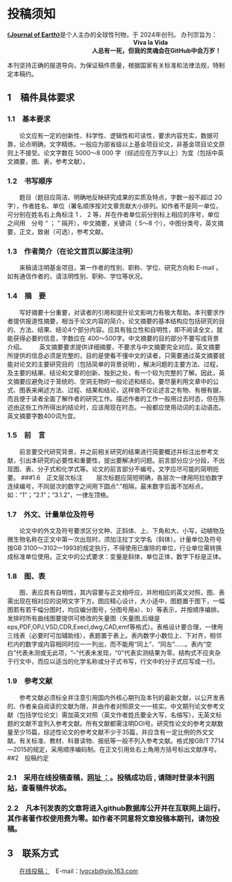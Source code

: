# 投稿须知
[《**Journal of Earth**》](https://senkeller.github.io/Earth/)是个人主办的全球性刊物，于 2024年创刊。 
办刊宗旨为： 
                       **Viva la Vida**
              **人总有一死，但我的灵魂会在GitHub中会万岁！**

本刊坚持正确的报道导向，为保证稿件质量，根据国家有关标准和法律法规，特制定本稿约。

## 1 稿件具体要求
### 1.1 基本要求
  论文应有一定的创新性、科学性、逻辑性和可读性，要求内容充实，数据可靠，论点明确，文字精练。一般应为部省级以上基金项目论文，非基金项目论文原则上不接受。论文字数在 5000～8 000 字（综述应在万字以上）为宜（包括中英文摘要，图、表，参考文献）。
### 1.2 书写顺序
  题目（题目应简洁、明确地反映研究成果的实质及特点，字数一般不超过 20 字），作者姓名、单位（署名顺序按对文章贡献大小排列。如作者不是同一单位，可分别在姓名右上角标注 1 、 2 等，并在作者单位前分别标上相应的序号，单位之间用 分号 “ ； ” 隔开），中文摘要，关键词（ 5～8 个），中图分类号，英文摘要，正文，致谢（可选），参考文献。
### 1.3 作者简介（在论文首页以脚注注明）
  来稿请注明基金项目，第一作者的性别、职称、学位、研究方向和 E-mail 。如有通信作者的，请注明性别、职称、学位等状况。
### 1.4 摘 要
  写好摘要十分重要，对读者的引用和提升论文影响力有极大帮助。本刊要求作者提供报道性摘要，相当于论文内容的简介。论文摘要的基本结构应包括研究的目的、方法、结果、结论4个部分内容。应具有独立性和自明性，即不阅读全文，就能获得必要的信息，字数应在 400～500字。中文摘要的目的部分不要写成背景介绍。
  英文摘要要求提供详细摘要，不要求与中文摘要完全对应。英文摘要所提供的信息必须是完整的，目的是使看不懂中文的读者，只需要通过英文摘要就能对论文的主要研究目的（包括简单的背景说明），解决问题的主要方法、过程，及主要的结果、结论和文章的创新、独到之处，有一个较为完整的了解。因此，英文摘要应避免过于笼统的、空洞无物的一般论述和结论。要尽量利用文章中的公式、图表来阐述方法、过程、结果和结论，这样做不仅论述言之有物、有根有据，而且便于读者全面了解作者的研究工作。描述作者的工作一般用过去时态，但在陈述由这些工作所得出的结论时，应该用现在时态。一般都应使用动词的主动语态。英文摘要字数400词为宜。
### 1.5 前 言
  前言要交代研究背景，并之前相关研究的结果进行简要概述并标注出参考文献，引出本研究的必要性和重要性，提出要解决的问题。前言部分应少分段，不出现图、表、分子式和化学式等。论文的前言部分不编号。文字应尽可能的简明扼要。
###1.6 正文层次标注
  层次标题应简短明确，各层次一律用阿拉伯数字连续编号，不同层次的数字之间用下圆点“.”相隔，最末数字后面不加标点，如：“1”；“2.1”；“3.1.2”，一律左顶格。
### 1.7 外文、计量单位及符号
  论文中的外文及符号要求区分文种、正斜体、上、下角和大、小写，动植物及微生物名称在正文中第一次出现时，须加注拉丁文学名（斜体）。计量单位及符号按GB 3100～3102—1993的规定执行，不得使用已废除的单位，行业单位需转换成标准单位使用。正文中的公式要求：变量是斜体，单位正体，数字下标是正体。
### 1.8 图、表
  图、表应具有自明性，其内容要与正文相呼应，并附相应的英文对照，图、表需出现在相对应的说明文字下方。图应精心设计，大小适中，图题置于图下，一幅图若有若干幅分图时，均应编分图号，分图号用a）、b）等表示，并按顺序编排。发排时所有曲线图要提供可修改的矢量图（矢量图,后缀是eps,PDF,OPJ,VSD,CDR,Execl,dwg,CAD,emf等格式）。表格设计要合理，一律用三线表（必要时可加辅助线），表题置于表上。表内数字小数位上、下对齐，相邻栏内的数字或内容相同时应一一列出，而不能用“同上”、“同左”……。表内“空白”代表未测或无此项，“–”代表未发现，“0”代表实测结果为零。结构式不应夹杂于行文中，而应以适当的化学名称或分子式书写，行文中的分子式应写成一行。
### 1.9 参考文献
  参考文献必须标全并注意引用国内外核心期刊及本刊的最新文献，以公开发表的、作者亲自阅读的文献为限，并由作者对照原文一一核实。中文期刊论文参考文献（包括学位论文）需加英文对照（英文作者姓氏要全大写，名缩写），无英文标题的文献不宜列入参考文献。所有文献都需注明DOI号。研究性论文的参考文献数量至少15篇，综述性论文的参考文献不少于35篇，并应含有一定比例的外文文献。有关标准、教材、科普读物、报纸等一般不列入参考文献。格式按GB/T 7714—2015的规定，采用顺序编码制。在正文引用处右上角用方括号标出文献序号。
##2 投稿约定
### 2.1 采用在线投稿查稿，[网址 ：](https://github.com/Senkeller/Earth/issues)。投稿成功后 , 请随时登录本刊[网站](https://senkeller.github.io/Earth/)，查看稿件状态。
### 2.2 凡本刊发表的文章将进入**github数据库公开**并在互联网上运行，其**作者著作权使用费为零**。如作者不同意将文章投稿本期刊，请勿投稿。
## 3 联系方式
  [在线投稿：](https://github.com/Senkeller/Earth/issues) E-mail：lygcxb@vip.163.com